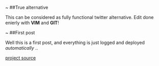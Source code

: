 ~
##True alternative

This can be considered as fully functional twitter alternative. Edit done enierly with __VIM__ and __GIT__!

~
##First post

Well this is a first post, and everything is just logged and deployed *automatically* ..

[project source](https://github.com/K0F/www_upkeep)
